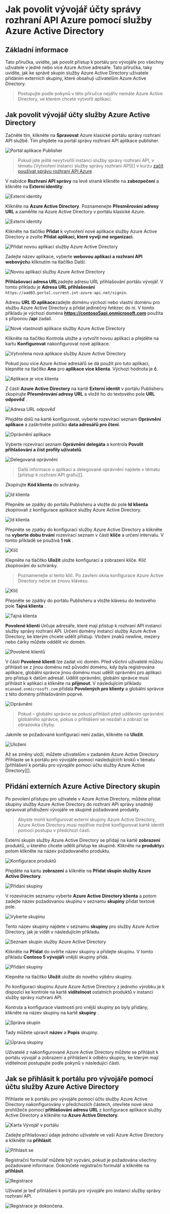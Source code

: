 <properties 
    pageTitle="Jak povolit vývojář účty správy rozhraní API Azure pomocí služby Azure Active Directory" 
    description="Zjistěte, jak povolit uživatele služby Azure Active Directory v části Správa API." 
    services="api-management" 
    documentationCenter="API Management" 
    authors="steved0x" 
    manager="erikre" 
    editor=""/>

<tags 
    ms.service="api-management" 
    ms.workload="mobile" 
    ms.tgt_pltfrm="na" 
    ms.devlang="na" 
    ms.topic="article" 
    ms.date="10/25/2016" 
    ms.author="sdanie"/>

# <a name="how-to-authorize-developer-accounts-using-azure-active-directory-in-azure-api-management"></a>Jak povolit vývojář účty správy rozhraní API Azure pomocí služby Azure Active Directory


## <a name="overview"></a>Základní informace
Tato příručka, uvidíte, jak povolit přístup k portálu pro vývojáře pro všechny uživatele v jedné nebo více Azure Active adresáře. Tato příručka, taky uvidíte, jak ke správě skupin služby Azure Active Directory uživatele přidáním externích skupiny, které obsahují uživatelům Azure Active Directory.

>Postupujte podle pokynů v této příručce nejdřív nemáte Azure Active Directory, ve kterém chcete vytvořit aplikaci.

## <a name="how-to-authorize-developer-accounts-using-azure-active-directory"></a>Jak povolit vývojář účty služby Azure Active Directory

Začněte tím, klikněte na **Spravovat** Azure klasické portálu správy rozhraní API službě. Tím přejdete na portál správy rozhraní API aplikace publisher.

![Portál aplikace Publisher][api-management-management-console]

>Pokud jste ještě nevytvořili instanci služby správy rozhraní API, v tématu [Vytvoření instanci služby správy rozhraní API][] v kurzu [začít používat správu rozhraní API Azure][] .

V nabídce **Rozhraní API správy** na levé straně klikněte na **zabezpečení** a klikněte na **Externí identity**.

![Externí identity][api-management-security-external-identities]

Klikněte na **Azure Active Directory**. Poznamenejte **Přesměrování adresy URL** a zaměňte na Azure Active Directory v portálu klasické Azure.

![Externí identity][api-management-security-aad-new]

Klikněte na tlačítko **Přidat** k vytvoření nové aplikace služby Azure Active Directory a zvolte **Přidat aplikaci, které vyvíjí mé organizaci**.

![Přidat novou aplikaci služby Azure Active Directory][api-management-new-aad-application-menu]

Zadejte název aplikace, vyberte **webovou aplikaci a rozhraní API webových**a kliknutím na tlačítko Další.

![Novou aplikaci služby Azure Active Directory][api-management-new-aad-application-1]

**Přihlašovací adresa URL**zadejte adresu URL přihlašování portálu vývojář. V tomto příkladu je **Adresa URL přihlašování** `https://aad03.portal.current.int-azure-api.net/signin`. 

Adresu **URL ID aplikace**zadejte doménu výchozí nebo vlastní doménu pro službu Azure Active Directory a přidat jedinečný řetězec do ní. V tomto příkladu je výchozí doména **https://contoso5api.onmicrosoft.com** použita s příponou **/api** zadali.

![Nové vlastnosti aplikace služby Azure Active Directory][api-management-new-aad-application-2]

Klikněte na tlačítko Kontrola uložte a vytvořit novou aplikaci a přejděte na kartu **Konfigurovat** nakonfigurovat nové aplikace.

![Vytvořena nová aplikace služby Azure Active Directory][api-management-new-aad-app-created]

Pokud jsou více Azure Active adresářů se dá použít pro tuto aplikaci, klepněte na tlačítko **Ano** pro **aplikace více klienta**. Výchozí hodnota je **č**.

![Aplikace je více klienta][api-management-aad-app-multi-tenant]

Z části **Azure Active Directory** na kartě **Externí identit** v portálu Publisheru zkopírujte **Přesměrování adresy URL** a vložit ho do textového pole **URL odpověď** . 

![Adresa URL odpověď][api-management-aad-reply-url]

Přejděte dolů na kartě konfigurovat, vyberte rozevírací seznam **Oprávnění aplikace** a zaškrtněte políčko **data adresářů pro čtení**.

![Oprávnění aplikace][api-management-aad-app-permissions]

Vyberte rozevírací seznam **Oprávnění delegáta** a kontrola **Povolit přihlašování a číst profily uživatelů**.

![Delegovaná oprávnění][api-management-aad-delegated-permissions]

>Další informace o aplikaci a delegované oprávnění najdete v tématu [přístup k rozhraní API grafu][].

Zkopírujte **Kód klienta** do schránky.

![Id klienta][api-management-aad-app-client-id]

Přepněte se zpátky do portálu Publisheru a vložte do pole **Id klienta** zkopírovali z konfigurace aplikace služby Azure Active Directory.

![Id klienta][api-management-client-id]

Přepněte se zpátky do konfiguraci služby Azure Active Directory a klikněte na **vyberte dobu trvání** rozevírací seznam v části **klíče** a určení intervalu. V tomto příkladě se používá **1 rok** .

![Klíč][api-management-aad-key-before-save]

Klepněte na tlačítko **Uložit** uložte konfiguraci a zobrazení klíče. Klíč zkopírování do schránky.

>Poznamenejte si tento klíč. Po zavření okna konfigurace Azure Active Directory nelze se znovu klávesu.

![Klíč][api-management-aad-key-after-save]

Přepněte se zpátky do portálu Publisheru a vložte klávesu do textového pole **Tajná klienta** .

![Tajná klienta][api-management-client-secret]

**Povolené klienti** Určuje adresáře, které mají přístup k rozhraní API instanci služby správy rozhraní API. Určení domény instancí služby Azure Active Directory, ke kterým chcete udělit přístup. Vložení znaků newline, mezery nebo čárky můžete oddělit víc domén.

![Povolené klientů][api-management-client-allowed-tenants]

V části **Povolené klienti** lze zadat víc domén. Před všichni uživatelé můžou přihlásit se z jinou doménu než původní doménu, kdy byla registrována aplikace, globální správce jinou doménu musí udělit oprávnění pro aplikaci pro přístup k datům adresář. Udělit oprávnění, globální správce musí přihlásit k aplikaci a klikněte na **přijmout**. V následujícím příkladu `miaoaad.onmicrosoft.com` přidala **Povolených pro klienty** a globální správce z této domény přihlašováním poprvé.

![Oprávnění][api-management-permissions-form]

>Pokud – globální správce se pokusí přihlásit před udělením oprávnění globálního správce, pokus o přihlášení se nezdaří a zobrazí se obrazovka chyby.

Jakmile se požadované konfiguraci není zadán, klikněte na **Uložit**.

![Uložení][api-management-client-allowed-tenants-save]

Až se změny uloží, můžete uživatelům v zadaném Azure Active Directory Přihlaste se k portálu pro vývojáře pomocí následujících kroků v tématu [přihlášení k portálu pro vývojáře pomocí účtu služby Azure Active Directory][].

## <a name="how-to-add-an-external-azure-active-directory-group"></a>Přidání externích Azure Active Directory skupin

Po povolení přístupu pro uživatele v Azure Active Directory, můžete přidat skupiny služby Azure Active Directory do rozhraní API správy snadněji spravovat přidružení vývojáře ve skupině požadované produkty.

> Abyste mohli konfigurovat externí skupiny Azure Active Directory, Azure Active Directory musí nejdříve možné konfigurovat kartě identit pomocí postupu v předchozí části. 

Externí skupin služby Azure Active Directory se přidají na kartě **zobrazení** produktů, u kterého chcete udělit přístup ke skupině. Klikněte na **produkty**a potom klikněte na název požadovaného produktu.

![Konfigurace produktů][api-management-configure-product]

Přejděte na kartu **zobrazení** a klikněte na **Přidat skupin služby Azure Active Directory**.

![Přidání skupiny][api-management-add-groups]

V rozevíracím seznamu vyberte **Azure Active Directory klienta** a potom zadejte název požadovanou skupinu v seznamu **skupiny** přidat textové pole.

![Vyberte skupinu][api-management-select-group]

Tento název skupiny najdete v seznamu **skupiny** pro služby Azure Active Directory, jak je vidět v následujícím příkladu.

![Seznam skupin služby Azure Active Directory][api-management-aad-groups-list]

Klikněte na **Přidat** do ověřte název skupiny a přidejte skupinu. V tomto příkladu **Contoso 5 vývojáři** vnější skupiny přidá. 

![Přidání skupiny][api-management-aad-group-added]

Klepněte na tlačítko **Uložit** uložte do nového výběru skupiny.

Po konfiguraci skupinu Azure Azure Active Directory z jednoho výrobku je k dispozici ke kontrole na kartě **viditelnost** ostatních produktů v instanci služby správy rozhraní API.

Kontrola a konfigurace vlastností pro vnější skupiny po byly přidány, klikněte na název skupiny na kartě **skupiny** .

![Správa skupin][api-management-groups]

Tady můžete upravit **název** a **Popis** skupiny.

![Úprava skupiny][api-management-edit-group]

Uživatelé z nakonfigurované Azure Active Directory můžete se přihlásit k portálu vývojář a zobrazení a přihlášení k odběru skupiny, ke kterým mají viditelnost postupujte podle pokynů v následující části.

## <a name="how-to-log-in-to-the-developer-portal-using-an-azure-active-directory-account"></a>Jak se přihlásit k portálu pro vývojáře pomocí účtu služby Azure Active Directory

Přihlaste se k portálu pro vývojáře pomocí účtu služby Azure Active Directory nakonfigurovány v předchozích částech, otevřete nové okno prohlížeče pomocí **přihlašování adresu URL** z konfigurace aplikace služby Active Directory a klikněte na **Azure Active Directory**.

![Karta Vývojář v portálu][api-management-dev-portal-signin]

Zadejte přihlašovací údaje jednoho uživatele ve vaší Azure Active Directory a klikněte na **přihlásit**.

![Přihlásit se][api-management-aad-signin]

Registrační formulář můžete být vyzváni, pokud je požadována všechny požadované informace. Dokončete registrační formulář a klikněte na **přihlásit**.

![Registrace][api-management-complete-registration]

Uživatel je teď přihlášení k portálu pro vývojáře pro instanci služby správy rozhraní API.

![Registrace je dokončena.][api-management-registration-complete]



[api-management-management-console]: ./media/api-management-howto-aad/api-management-management-console.png
[api-management-security-external-identities]: ./media/api-management-howto-aad/api-management-security-external-identities.png
[api-management-security-aad-new]: ./media/api-management-howto-aad/api-management-security-aad-new.png
[api-management-new-aad-application-menu]: ./media/api-management-howto-aad/api-management-new-aad-application-menu.png
[api-management-new-aad-application-1]: ./media/api-management-howto-aad/api-management-new-aad-application-1.png
[api-management-new-aad-application-2]: ./media/api-management-howto-aad/api-management-new-aad-application-2.png
[api-management-new-aad-app-created]: ./media/api-management-howto-aad/api-management-new-aad-app-created.png
[api-management-aad-app-permissions]: ./media/api-management-howto-aad/api-management-aad-app-permissions.png
[api-management-aad-app-client-id]: ./media/api-management-howto-aad/api-management-aad-app-client-id.png
[api-management-client-id]: ./media/api-management-howto-aad/api-management-client-id.png
[api-management-aad-key-before-save]: ./media/api-management-howto-aad/api-management-aad-key-before-save.png
[api-management-aad-key-after-save]: ./media/api-management-howto-aad/api-management-aad-key-after-save.png
[api-management-client-secret]: ./media/api-management-howto-aad/api-management-client-secret.png
[api-management-client-allowed-tenants]: ./media/api-management-howto-aad/api-management-client-allowed-tenants.png
[api-management-client-allowed-tenants-save]: ./media/api-management-howto-aad/api-management-client-allowed-tenants-save.png
[api-management-aad-delegated-permissions]: ./media/api-management-howto-aad/api-management-aad-delegated-permissions.png
[api-management-dev-portal-signin]: ./media/api-management-howto-aad/api-management-dev-portal-signin.png
[api-management-aad-signin]: ./media/api-management-howto-aad/api-management-aad-signin.png
[api-management-complete-registration]: ./media/api-management-howto-aad/api-management-complete-registration.png
[api-management-registration-complete]: ./media/api-management-howto-aad/api-management-registration-complete.png
[api-management-aad-app-multi-tenant]: ./media/api-management-howto-aad/api-management-aad-app-multi-tenant.png
[api-management-aad-reply-url]: ./media/api-management-howto-aad/api-management-aad-reply-url.png
[api-management-permissions-form]: ./media/api-management-howto-aad/api-management-permissions-form.png
[api-management-configure-product]: ./media/api-management-howto-aad/api-management-configure-product.png
[api-management-add-groups]: ./media/api-management-howto-aad/api-management-add-groups.png
[api-management-select-group]: ./media/api-management-howto-aad/api-management-select-group.png
[api-management-aad-groups-list]: ./media/api-management-howto-aad/api-management-aad-groups-list.png
[api-management-aad-group-added]: ./media/api-management-howto-aad/api-management-aad-group-added.png
[api-management-groups]: ./media/api-management-howto-aad/api-management-groups.png
[api-management-edit-group]: ./media/api-management-howto-aad/api-management-edit-group.png

[How to add operations to an API]: api-management-howto-add-operations.md
[How to add and publish a product]: api-management-howto-add-products.md
[Monitoring and analytics]: api-management-monitoring.md
[Add APIs to a product]: api-management-howto-add-products.md#add-apis
[Publish a product]: api-management-howto-add-products.md#publish-product
[Začít používat správu rozhraní API Azure]: api-management-get-started.md
[API Management policy reference]: api-management-policy-reference.md
[Caching policies]: api-management-policy-reference.md#caching-policies
[Vytvořit instanci služby správy rozhraní API]: api-management-get-started.md#create-service-instance

[http://oauth.net/2/]: http://oauth.net/2/
[WebApp-GraphAPI-DotNet]: https://github.com/AzureADSamples/WebApp-GraphAPI-DotNet
[Přístup k grafu API]: http://msdn.microsoft.com/library/azure/dn132599.aspx#BKMK_Graph

[Prerequisites]: #prerequisites
[Configure an OAuth 2.0 authorization server in API Management]: #step1
[Configure an API to use OAuth 2.0 user authorization]: #step2
[Test the OAuth 2.0 user authorization in the Developer Portal]: #step3
[Next steps]: #next-steps

[Přihlaste se k portálu pro vývojáře pomocí účtu služby Azure Active Directory]: #Log-in-to-the-Developer-portal-using-an-Azure-Active-Directory-account

